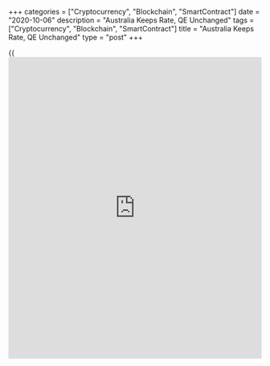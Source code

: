 +++
categories = ["Cryptocurrency", "Blockchain", "SmartContract"]
date = "2020-10-06"
description = "Australia Keeps Rate, QE Unchanged"
tags = ["Cryptocurrency", "Blockchain", "SmartContract"]
title = "Australia Keeps Rate, QE Unchanged"
type = "post"
+++

{{<iframe id="large-banner" src="https://www.bounty.group/#slide=25.0" width="100%" height="600" scrolling="no" style="border: 0px solid rgb(216, 221, 230); border-radius: 3px;">}}

Australia's central bank retained its benchmark interest rate at a
historic low and quantitative easing unchanged on Tuesday.

The board of Reserve Bank of Australia, governed by Philip Lowe, decided
to maintain the cash rate and the targeted yield on three-year
government bonds of 25 basis points.

The board also retained the parameters for the expanded Term Funding
Facility.

The bank said it will maintain highly accommodative [policy](https://www.fintechee.com/policy/) settings as
long as is required and will not increase the cash rate target until
progress is being made towards full employment and it is confident that
inflation will be sustainably within the 2-3 percent target band.

"The Board continues to consider how additional monetary easing could
support jobs as the [economy][1] opens up further," the bank said.

Policymakers assessed that the national recovery is likely to be bumpy
and uneven and it will be some time before the level of output returns
to its end 2019 level.

For comments and feedback [contact](https://www.playgroundfx.com/contact/): editorial@rtt[news](https://www.letsplayfx.com/blog/forex-news-website/).com

[Economic News][1]

 **What parts of the world are seeing the best (and worst) economic
performances lately? Click[here][2] to check out our [Econ Scorecard][2]
and find out! See up-to-the-moment [ranking](https://www.playgroundfx.com/blog/crypto-exchange-ranking/)s for the best and worst
performers in [GDP][3], [unemployment rate][4], [inflation][5] and much
more.**

   1. www.rtt[news](https://www.letsplayfx.com/blog/forex-news-website/).com/Content/EconomicNews.aspx
   2. www.rtt[news](https://www.letsplayfx.com/blog/forex-news-website/).com/economic-scorecard/world-rank/unemployment-rate/highest-performance.aspx
   3. www.rtt[news](https://www.letsplayfx.com/blog/forex-news-website/).com/economic-scorecard/world-rank/GDP/highest-performance.aspx
   4. www.rtt[news](https://www.letsplayfx.com/blog/forex-news-website/).com/economic-scorecard/world-rank/unemployment-rate/lowest-performance.aspx
   5. www.rtt[news](https://www.letsplayfx.com/blog/forex-news-website/).com/economic-scorecard/world-rank/CPI/highest-performance.aspx